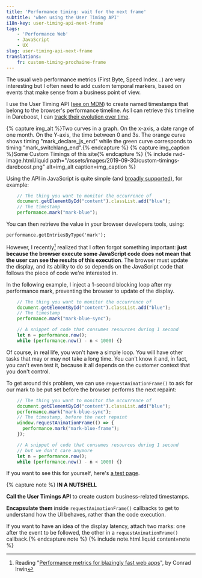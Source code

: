 ```yaml
---
title: 'Performance timing: wait for the next frame'
subtitle: 'when using the User Timing API'
i18n-key: user-timing-api-next-frame
tags:
    - 'Performance Web'
    - JavaScript
    - UX
slug: user-timing-api-next-frame
translations:
    fr: custom-timing-prochaine-frame
---
```


The usual web performance metrics (First Byte, Speed Index…) are very interesting but I often need to add custom temporal markers, based on events that make sense from a business point of view.

<!-- more -->

I use the User Timing API ([see on <abbr title="Mozilla Developer Network">MDN</abbr>](https://developer.mozilla.org/en-US/docs/Web/API/User_Timing_API)) to create named timestamps that belong to the browser's performance timeline. As I can retrieve this timeline in Dareboost, I can [track their evolution over time](https://blog.dareboost.com/en/2018/05/custom-timings-monitoring/).

{% capture img_alt %}Two curves in a graph. On the x-axis, a date range of one month. On the Y-axis, the time between 0 and 3s. The orange curve shows timing "mark_declare_js_end" while the green curve corresponds to timing "mark_switchlang_end".{% endcapture %}
{% capture img_caption %}Some Custom Timings of this site{% endcapture %}
{% include rwd-image.html.liquid
path="/assets/images/2019-09-30/custom-timings-dareboost.png"
alt=img_alt
caption=img_caption
%}

Using the API in JavaScript is quite simple (and [broadly supported](https://caniuse.com/#feat=user-timing)), for example:

```js
    // The thing you want to monitor the occurrence of
    document.getElementById("content").classList.add("blue");
    // The timestamp
    performance.mark("mark-blue");
```

You can then retrieve the value in your browser developers tools, using:

```
performance.getEntriesByType('mark');
```


However, I recently[^1] realized that I often forgot something important: **just because the browser execute some JavaScript code does not mean that the user can see the results of this execution**. The browser must update the display, and its ability to do so depends on the JavaScript code that follows the piece of code we're interested in.

[^1]: Reading "[Performance metrics for blazingly fast web apps](https://blog.superhuman.com/performance-metrics-for-blazingly-fast-web-apps-ec12efa26bcb)", by Conrad Irwin

In the following example, I inject a 1-second blocking loop after my performance mark, preventing the browser to update of the display.

```js
    // The thing you want to monitor the occurrence of
    document.getElementById("content").classList.add("blue");
    // The timestamp
    performance.mark("mark-blue-sync");

    // A snippet of code that consumes resources during 1 second
    let n = performance.now();
    while (performance.now() - n < 1000) {}
```

Of course, in real life, you won't have a simple loop. You will have other tasks that may or may not take a long time. You can't know it and, in fact, you can't even test it, because it all depends on the customer context that you don't control.

To get around this problem, we can use `requestAnimationFrame()` to ask for our mark to be put set before the browser performs the next repaint:

```js
    // The thing you want to monitor the occurrence of
    document.getElementById("content").classList.add("blue");
    performance.mark("mark-blue-sync");
    // The timestamp, before the next repaint
    window.requestAnimationFrame(() => {
      performance.mark("mark-blue-frame");
    });

    // A snippet of code that consumes resources during 1 second
    // but we don't care anymore
    let n = performance.now();
    while (performance.now() - n < 1000) {}
```

If you want to see this for yourself, here's [a test page](https://tests.boris.schapira.dev/perfmark-animationframe/).


{% capture note %} **IN A NUTSHELL**

**Call the User Timings API** to create custom business-related timestamps.

**Encapsulate them** inside `requestAnimationFrame()` callbacks to get to understand how the UI behaves, rather than the code execution.

If you want to have an idea of the display latency, attach two marks: one after the event to be followed, the other in a `requestAnimationFrame()` callback.{% endcapture note %} {% include note.html.liquid content=note %}
